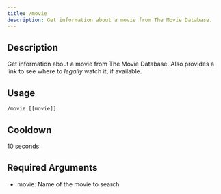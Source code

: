 ```yaml
---
title: /movie
description: Get information about a movie from The Movie Database.
---
```


## Description
Get information about a movie from The Movie Database.
Also provides a link to see where to *legally* watch it, if available.

## Usage

`/movie [[movie]]`

## Cooldown

10 seconds

## Required Arguments

- movie: Name of the movie to search